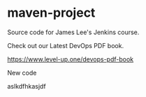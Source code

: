 # maven-project
Source code for James Lee's Jenkins course.

Check out our Latest DevOps PDF book.

https://www.level-up.one/devops-pdf-book


New code


aslkdfhkasjdf
